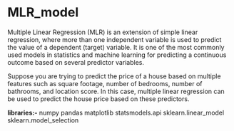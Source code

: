 # MLR_model
Multiple Linear Regression (MLR) is an extension of simple linear regression, 
where more than one independent variable is used to predict the value of a dependent (target) variable.
It is one of the most commonly used models in statistics and machine learning for predicting a continuous outcome based on several predictor variables.

Suppose you are trying to predict the price of a house based on multiple features such as square footage, number of bedrooms, number of bathrooms, and location score. 
In this case, multiple linear regression can be used to predict the house price based on these predictors.

**libraries:-**
numpy
pandas
matplotlib
statsmodels.api
sklearn.linear_model
sklearn.model_selection

